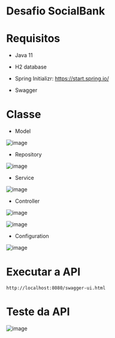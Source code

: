 # Desafio SocialBank

# Requisitos

* Java 11

* H2 database

* Spring Initializr: https://start.spring.io/

* Swagger

# Classe

* Model

![image](https://user-images.githubusercontent.com/65916297/123187692-01b58b80-d471-11eb-837e-fb12ff170894.png)

* Repository

![image](https://user-images.githubusercontent.com/65916297/123187734-12fe9800-d471-11eb-94a7-1a72142fc463.png)

* Service

![image](https://user-images.githubusercontent.com/65916297/123187783-2b6eb280-d471-11eb-8b73-1b1f19b878b5.png)

* Controller

![image](https://user-images.githubusercontent.com/65916297/123187869-5eb14180-d471-11eb-93fe-fab7d320d801.png)

![image](https://user-images.githubusercontent.com/65916297/123187922-81435a80-d471-11eb-9873-d653be50fc46.png)

* Configuration

![image](https://user-images.githubusercontent.com/65916297/123188066-c1a2d880-d471-11eb-8506-7855edbc11e0.png)

# Executar a API

`http://localhost:8080/swagger-ui.html`

# Teste da API
![image](https://user-images.githubusercontent.com/65916297/123186639-f4979d00-d46e-11eb-93b1-d1f282f05b56.png)

